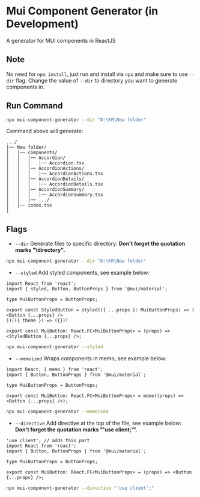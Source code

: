 # Mui Component Generator (in Development)
A generator for MUI components in ReactJS

## Note
No need for `npm install`, just run and install via `npx` and make sure to use `--dir` flag.
Change the value of `--dir` to directory you want to generate components in.

## Run Command
```bash
npx mui-component-generator --dir "D:\KR\New folder"
```
Command above will generate:
```
.../  
│── New folder/  
│   │── components/  
│   │   │── Accordion/
│   │   │   │── Accordion.tsx
│   │   │── AccordionActions/
│   │   │   │── AccordionActions.tsx
│   │   │── AccordionDetails/
│   │   │   │── AccordionDetails.tsx
│   │   │── AccordionSummary/
│   │   │   │── AccordionSummary.tsx
│   │   │── .../
│   │── index.tsx
│
```

## Flags
- `--dir` Generate files to specific directory: **Don't forget the quotation marks "\directory".**
```bash
npx mui-component-generator --dir "D:\KR\New folder"
```

- `--styled` Add styled components, see example below:
```tsx
import React from 'react';
import { styled, Button, ButtonProps } from '@mui/material';

type MuiButtonProps = ButtonProps;

export const StyledButton = styled(({ ...props }: MuiButtonProps) => (
<Button {...props} />
))(({ theme }) => ({}))

export const MuiButton: React.FC<MuiButtonProps> = (props) => <StyledButton {...props} />;
```
```bash
npx mui-component-generator --styled
```

- `--memoized` Wraps components in memo, see example below:
```tsx
import React, { memo } from 'react';
import { Button, ButtonProps } from '@mui/material';

type MuiButtonProps = ButtonProps;

export const MuiButton: React.FC<MuiButtonProps> = memo((props) => <Button {...props} />);
```
```bash
npx mui-component-generator --memoized
```

- `--directive` Add directive at the top of the file, see example below: **Don't forget the quotation marks "'use client;'".**
```tsx
'use client'; // adds this part
import React from 'react';
import { Button, ButtonProps } from '@mui/material';

type MuiButtonProps = ButtonProps;

export const MuiButton: React.FC<MuiButtonProps> = (props) => <Button {...props} />;

```
```bash
npx mui-component-generator --directive "'use client';"
```
